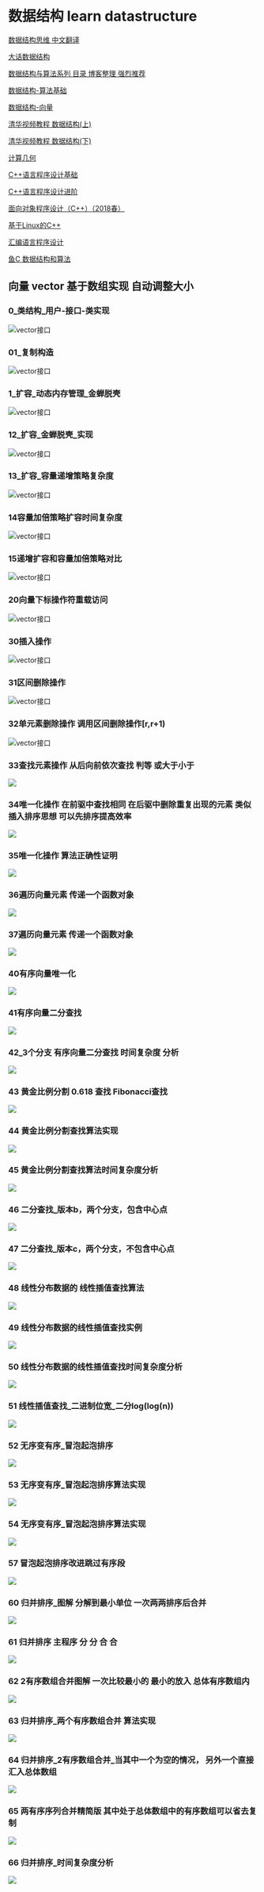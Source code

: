 # 数据结构 learn  datastructure

[数据结构思维 中文翻译](https://github.com/Kivy-CN/think-dast-zh)

[大话数据结构](https://github.com/Ewenwan/Big-Data-Structure)

[数据结构与算法系列 目录 博客整理 强烈推荐](http://www.cnblogs.com/skywang12345/p/3603935.html)


[数据结构-算法基础](http://www.xuetangx.com/courses/course-v1:TsinghuaX+30240184_p1+sp/about)

[数据结构-向量](http://www.xuetangx.com/courses/course-v1:TsinghuaX+30240184_p2+sp/about)

[清华视频教程 数据结构(上)](http://www.xuetangx.com/courses/course-v1:TsinghuaX+30240184+sp/about)

[清华视频教程 数据结构(下)](http://www.xuetangx.com/courses/course-v1:TsinghuaX+30240184_2X+sp/about)

[计算几何](http://www.xuetangx.com/courses/course-v1:TsinghuaX+70240183x_1+sp/about)

[C++语言程序设计基础](http://www.xuetangx.com/courses/course-v1:TsinghuaX+00740043_1x+2018_T1/about)

[C++语言程序设计进阶](http://www.xuetangx.com/courses/course-v1:TsinghuaX+00740043_2x_2015_T2+sp/about)

[面向对象程序设计（C++）（2018春）](http://www.xuetangx.com/courses/course-v1:TsinghuaX+30240532X+2018_T1/about)

[基于Linux的C++](http://www.xuetangx.com/courses/course-v1:TsinghuaX+20740084X+sp/about)

[汇编语言程序设计](http://www.xuetangx.com/courses/course-v1:TsinghuaX+20240103X+sp/about)

[鱼C 数据结构和算法](http://blog.fishc.com/653.html)

## 向量 vector 基于数组实现 自动调整大小

### 0_类结构_用户-接口-类实现
![vector接口](Tsinghua/vector/picture/0_类结构_用户-接口-类实现.png)

### 01_复制构造
![vector接口](Tsinghua/vector/picture/01_复制构造.png)

### 1_扩容_动态内存管理_金蝉脱壳
![vector接口](Tsinghua/vector/picture/1_扩容_动态内存管理_金蝉脱壳.png)

### 12_扩容_金蝉脱壳_实现
![vector接口](Tsinghua/vector/picture/12_扩容_金蝉脱壳_实现.png)

### 13_扩容_容量递增策略复杂度
![vector接口](Tsinghua/vector/picture/13_扩容_容量递增策略复杂度.png)

### 14容量加倍策略扩容时间复杂度
![vector接口](Tsinghua/vector/picture/14容量加倍策略扩容时间复杂度.png)

### 15递增扩容和容量加倍策略对比
![vector接口](Tsinghua/vector/picture/15递增扩容和容量加倍策略对比.png)

### 20向量下标操作符重载访问
![vector接口](Tsinghua/vector/picture/20向量下标操作符重载访问.png)

### 30插入操作
![vector接口](Tsinghua/vector/picture/30插入操作.png)

### 31区间删除操作
![vector接口](Tsinghua/vector/picture/31删除操作.png)

### 32单元素删除操作 调用区间删除操作[r,r+1)
![vector接口](Tsinghua/vector/picture/32单个删除操作.png)

### 33查找元素操作 从后向前依次查找 判等 或大于小于
![](Tsinghua/vector/picture/33查找元素操作.png)

### 34唯一化操作 在前驱中查找相同 在后驱中删除重复出现的元素 类似插入排序思想 可以先排序提高效率
![](Tsinghua/vector/picture/34唯一化操作.png)

### 35唯一化操作 算法正确性证明
![](Tsinghua/vector/picture/35唯一化操作证明.png)

### 36遍历向量元素 传递一个函数对象
![](Tsinghua/vector/picture/36遍历向量元素-传递一个函数对象.png)

### 37遍历向量元素 传递一个函数对象
![](Tsinghua/vector/picture/36遍历向量对对象+1.png)

### 40有序向量唯一化
![](Tsinghua/vector/picture/40有序向量唯一化.PNG)

### 41有序向量二分查找
![](Tsinghua/vector/picture/41有序向量二分查找.PNG)

### 42_3个分支 有序向量二分查找 时间复杂度 分析
![](Tsinghua/vector/picture/43.3次比较二分查找时间复杂度.PNG)

### 43 黄金比例分割 0.618 查找 Fibonacci查找
![](Tsinghua/vector/picture/44.黄金比例分割查找.PNG)

### 44 黄金比例分割查找算法实现
![](Tsinghua/vector/picture/45.黄金比例分割查找算法实现_还是3个分支.PNG)

### 45 黄金比例分割查找算法时间复杂度分析
![](Tsinghua/vector/picture/46.黄金比例分割查找算法时间复杂度分析.PNG)

### 46 二分查找_版本b，两个分支，包含中心点
![](Tsinghua/vector/picture/47.二分查找_版本b，两个分支，包含中心点.PNG)

### 47 二分查找_版本c，两个分支，不包含中心点
![](Tsinghua/vector/picture/48.二分查找_版本c，两个分支，bu包含中心点.PNG)

### 48 线性分布数据的 线性插值查找算法
![](Tsinghua/vector/picture/49.线性分布数据的线性插值查找算法.PNG)

### 49 线性分布数据的线性插值查找实例
![](Tsinghua/vector/picture/50.线性分布数据的线性插值查找实例.PNG)

### 50 线性分布数据的线性插值查找时间复杂度分析
![](Tsinghua/vector/picture/51.线性分布数据的线性插值查找时间复杂度分析.PNG)

### 51 线性插值查找_二进制位宽_二分log(log(n))
![](Tsinghua/vector/picture/52线性插值查找_二进制位宽_二分log(log(n)).PNG)

### 52 无序变有序_冒泡起泡排序
![](Tsinghua/vector/picture/55.无序变有序_冒泡起泡排序.PNG)

### 53 无序变有序_冒泡起泡排序算法实现
![](Tsinghua/vector/picture/56.无序变有序_冒泡起泡排序算法实现.PNG)

### 54 无序变有序_冒泡起泡排序算法实现
![](Tsinghua/vector/picture/57.无序变有序_冒泡起泡排序算法实现.PNG)

### 57 冒泡起泡排序改进跳过有序段
![](Tsinghua/vector/picture/58.冒泡起泡排序改进跳过有序段.PNG)

### 60 归并排序_图解 分解到最小单位 一次两两排序后合并 
![](Tsinghua/vector/picture/60.归并排序_图解.PNG)

### 61 归并排序 主程序 分 分 合 合
![](Tsinghua/vector/picture/60.归并排序_序列合并图解.PNG)

### 62 2有序数组合并图解 一次比较最小的 最小的放入 总体有序数组内
![](Tsinghua/vector/picture/2有序数组合并图解.PNG)

### 63 归并排序_两个有序数组合并 算法实现
![](Tsinghua/vector/picture/60.归并排序_量有序数组合并.PNG)

### 64 归并排序_2有序数组合并_当其中一个为空的情况， 另外一个直接汇入总体数组
![](Tsinghua/vector/picture/61.归并排序_2有序数组合并_一个为空的情况.PNG)

### 65 两有序序列合并精简版 其中处于总体数组中的有序数组可以省去复制
![](Tsinghua/vector/picture/60.两有序序列合并精简版.bmp)

### 66 归并排序_时间复杂度分析
![](Tsinghua/vector/picture/62.归并排序_时间复杂度分析.PNG)
